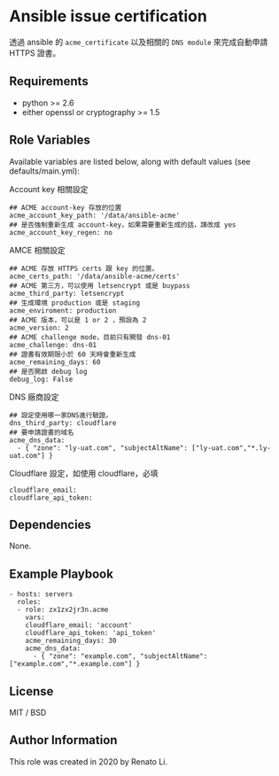 Ansible issue certification
=========

透過 ansible 的 `acme_certificate` 以及相關的 `DNS module` 來完成自動申請 HTTPS 證書。

Requirements
------------

- python >= 2.6
- either openssl or cryptography >= 1.5


Role Variables
--------------

Available variables are listed below, along with default values (see defaults/main.yml):

Account key 相關設定
```
## ACME account-key 存放的位置
acme_account_key_path: '/data/ansible-acme'
## 是否強制重新生成 account-key，如果需要重新生成的話，請改成 yes
acme_account_key_regen: no
```

AMCE 相關設定
```
## ACME 存放 HTTPS certs 跟 key 的位置。
acme_certs_path: '/data/ansible-acme/certs'
## ACME 第三方，可以使用 letsencrypt 或是 buypass
acme_third_party: letsencrypt
## 生成環境 production 或是 staging
acme_enviroment: production
## ACME 版本，可以是 1 or 2 ，預設為 2
acme_version: 2
## ACME challenge mode，目前只有開發 dns-01
acme_challenge: dns-01
## 證書有效期限小於 60 天時會重新生成
acme_remaining_days: 60
## 是否開啟 debug log
debug_log: False
```

DNS 廠商設定
```
## 設定使用哪一家DNS進行驗證。
dns_third_party: cloudflare
## 要申請證書的域名
acme_dns_data:
  - { "zone": "ly-uat.com", "subjectAltName": ["ly-uat.com","*.ly-uat.com"] }
```

Cloudflare 設定，如使用 cloudflare，必填
```
cloudflare_email:
cloudflare_api_token:
```

Dependencies
------------

None.

Example Playbook
----------------

    - hosts: servers
      roles:
      - role: zx1zx2jr3n.acme
        vars:
        cloudflare_email: 'account'
        cloudflare_api_token: 'api_token'
        acme_remaining_days: 30
        acme_dns_data:
          - { "zone": "example.com", "subjectAltName": ["example.com","*.example.com"] }


License
-------

MIT / BSD

Author Information
------------------

This role was created in 2020 by Renato Li.
